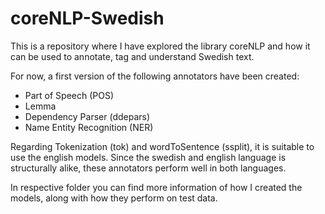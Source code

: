 # coreNLP-Swedish

This is a repository where I have explored the library coreNLP and how it can be used to annotate, tag and understand Swedish text.

For now, a first version of the following annotators have been created:
- Part of Speech (POS)
- Lemma
- Dependency Parser (ddepars)
- Name Entity Recognition (NER)

Regarding Tokenization (tok) and wordToSentence (ssplit), it is suitable to use the english models. Since the swedish and english language is structurally alike, these annotators perform well in both languages.

In respective folder you can find more information of how I created the models, along with how they perform on test data.
